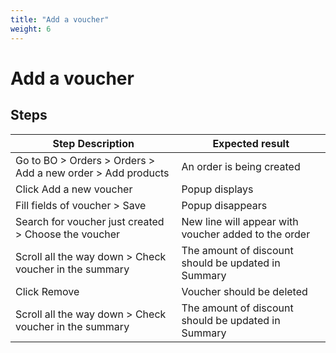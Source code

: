 ```yaml
---
title: "Add a voucher"
weight: 6
---
```


# Add a voucher
## Steps
| Step Description | Expected result |
| ----- | ----- |
| Go to BO > Orders > Orders > Add a new order > Add products | An order is being created |
| Click Add a new voucher | Popup displays |
| Fill fields of voucher > Save | Popup disappears |
| Search for voucher just created > Choose the voucher | New line will appear with voucher added to the order |
| Scroll all the way down > Check voucher in the summary | The amount of discount should be updated in Summary |
| Click Remove | Voucher should be deleted |
| Scroll all the way down > Check voucher in the summary | The amount of discount should be updated in Summary |
